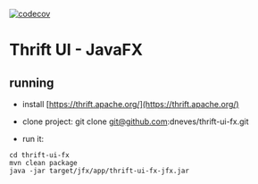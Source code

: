 [![codecov](https://codecov.io/gh/dneves/thrift-ui-fx/branch/master/graph/badge.svg)](https://codecov.io/gh/dneves/thrift-ui-fx)

# Thrift UI - JavaFX

## running

- install [https://thrift.apache.org/](https://thrift.apache.org/)

- clone project: 
git clone git@github.com:dneves/thrift-ui-fx.git

- run it:
```
cd thrift-ui-fx
mvn clean package
java -jar target/jfx/app/thrift-ui-fx-jfx.jar
```

